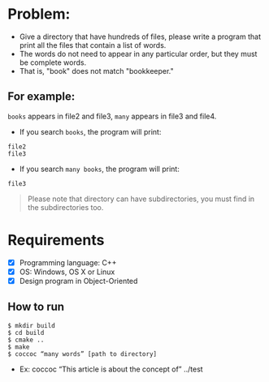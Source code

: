 # Problem:
- Give a directory that have hundreds of files, please write a program that print all the files that
contain a list of words. 
- The words do not need to appear in any particular order, but they
must be complete words. 
- That is, "book" does not match "bookkeeper."

## For example:
`books` appears in file2 and file3, `many` appears in file3 and file4.
- If you search `books`, the program will print:
```
file2
file3
```
- If you search `many books`, the program will print:
```
file3
```
> Please note that directory can have subdirectories, you must find in the subdirectories too.

# Requirements
- [x] Programming language: C++
- [x] OS: Windows, OS X or Linux
- [x] Design program in Object-Oriented
## How to run ##
```
$ mkdir build
$ cd build
$ cmake ..
$ make
$ coccoc “many words” [path to directory]
```
- Ex: coccoc “This article is about the concept of” ../test
